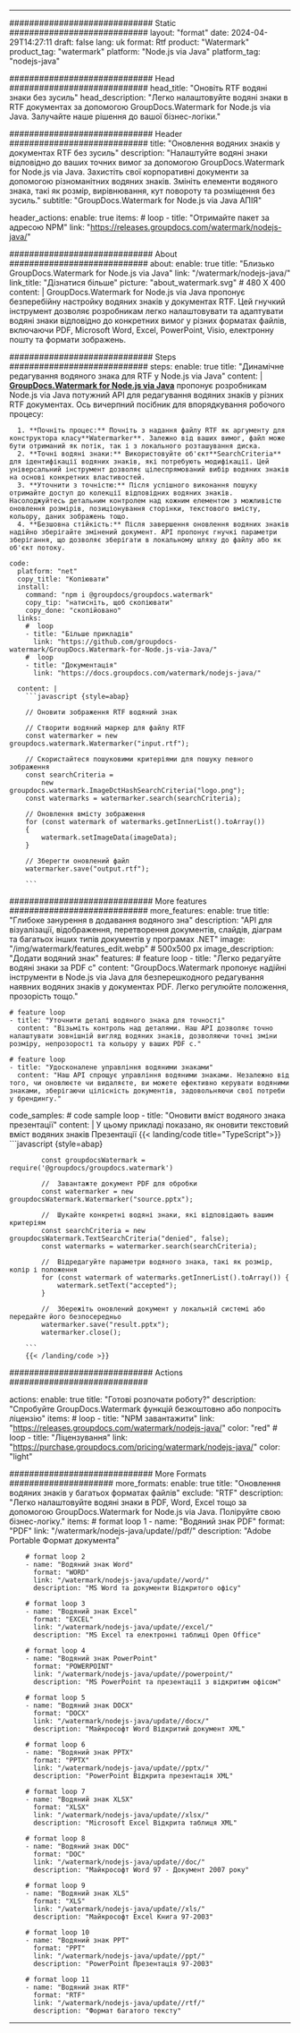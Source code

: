 
---
############################# Static ############################
layout: "format"
date:  2024-04-29T14:27:11
draft: false
lang: uk
format: Rtf
product: "Watermark"
product_tag: "watermark"
platform: "Node.js via Java"
platform_tag: "nodejs-java"

############################# Head ############################
head_title: "Оновіть RTF водяні знаки без зусиль"
head_description: "Легко налаштовуйте водяні знаки в RTF документах за допомогою GroupDocs.Watermark for Node.js via Java. Залучайте наше рішення до вашої бізнес-логіки."

############################# Header ############################
title: "Оновлення водяних знаків у документах RTF без зусиль" 
description: "Налаштуйте водяні знаки відповідно до ваших точних вимог за допомогою GroupDocs.Watermark for Node.js via Java. Захистіть свої корпоративні документи за допомогою різноманітних водяних знаків. Змініть елементи водяного знака, такі як розмір, вирівнювання, кут повороту та розміщення без зусиль."
subtitle: "GroupDocs.Watermark for Node.js via Java АПІЯ" 

header_actions:
  enable: true
  items:
    #  loop
    - title: "Отримайте пакет за адресою NPM"
      link: "https://releases.groupdocs.com/watermark/nodejs-java/"
      
############################# About ############################
about:
    enable: true
    title: "Близько GroupDocs.Watermark for Node.js via Java"
    link: "/watermark/nodejs-java/"
    link_title: "Дізнатися більше"
    picture: "about_watermark.svg" # 480 X 400
    content: |
       GroupDocs.Watermark for Node.js via Java пропонує безперебійну настройку водяних знаків у документах RTF. Цей гнучкий інструмент дозволяє розробникам легко налаштовувати та адаптувати водяні знаки відповідно до конкретних вимог у різних форматах файлів, включаючи PDF, Microsoft Word, Excel, PowerPoint, Visio, електронну пошту та формати зображень.

############################# Steps ############################
steps:
    enable: true
    title: "Динамічне редагування водяного знака для RTF у Node.js via Java"
    content: |
      **[GroupDocs.Watermark for Node.js via Java](https://products.groupdocs.com/watermark/nodejs-java/)** пропонує розробникам Node.js via Java потужний API для редагування водяних знаків у різних RTF документах. Ось вичерпний посібник для впорядкування робочого процесу:
      
      1. **Почніть процес:** Почніть з надання файлу RTF як аргументу для конструктора класу**Watermarker**. Залежно від ваших вимог, файл може бути отриманий як потік, так і з локального розташування диска.
      2. **Точні водяні знаки:** Використовуйте об'єкт**SearchCriteria** для ідентифікації водяних знаків, які потребують модифікації. Цей універсальний інструмент дозволяє цілеспрямований вибір водяних знаків на основі конкретних властивостей.
      3. **Уточнити з точністю:** Після успішного виконання пошуку отримайте доступ до колекції відповідних водяних знаків. Насолоджуйтесь детальним контролем над кожним елементом з можливістю оновлення розмірів, позиціонування сторінки, текстового вмісту, кольору, даних зображень тощо.
      4. **Безшовна стійкість:** Після завершення оновлення водяних знаків надійно зберігайте змінений документ. API пропонує гнучкі параметри зберігання, що дозволяє зберігати в локальному шляху до файлу або як об'єкт потоку.
   
    code:
      platform: "net"
      copy_title: "Копіювати"
      install:
        command: "npm i @groupdocs/groupdocs.watermark"
        copy_tip: "натисніть, щоб скопіювати"
        copy_done: "скопійовано"
      links:
        #  loop
        - title: "Більше прикладів"
          link: "https://github.com/groupdocs-watermark/GroupDocs.Watermark-for-Node.js-via-Java/"
        #  loop
        - title: "Документація"
          link: "https://docs.groupdocs.com/watermark/nodejs-java/"
          
      content: |
        ```javascript {style=abap}

        // Оновити зображення RTF водяний знак

        // Створити водяний маркер для файлу RTF
        const watermarker = new groupdocs.watermark.Watermarker("input.rtf");

        // Скористайтеся пошуковими критеріями для пошуку певного зображення
        const searchCriteria = 
            new groupdocs.watermark.ImageDctHashSearchCriteria("logo.png");
        const watermarks = watermarker.search(searchCriteria);
        
        // Оновлення вмісту зображення
        for (const watermark of watermarks.getInnerList().toArray())
        {
            watermark.setImageData(imageData);
        }

        // Зберегти оновлений файл
        watermarker.save("output.rtf");
        
        ```            

############################# More features ############################
more_features:
  enable: true
  title: "Глибоке занурення в додавання водяного зна"
  description: "API для візуалізації, відображення, перетворення документів, слайдів, діаграм та багатьох інших типів документів у програмах .NET"
  image: "/img/watermark/features_edit.webp" # 500x500 px
  image_description: "Додати водяний знак"
  features:
    # feature loop
    - title: "Легко редагуйте водяні знаки за PDF с"
      content: "GroupDocs.Watermark пропонує надійні інструменти в Node.js via Java для безперешкодного редагування наявних водяних знаків у документах PDF. Легко регулюйте положення, прозорість тощо."

    # feature loop
    - title: "Уточнити деталі водяного знака для точності"
      content: "Візьміть контроль над деталями. Наш API дозволяє точно налаштувати зовнішній вигляд водяних знаків, дозволяючи точні зміни розміру, непрозорості та кольору у ваших PDF с."

    # feature loop
    - title: "Удосконалене управління водяними знаками"
      content: "Наш API спрощує управління водяними знаками. Незалежно від того, чи оновлюєте чи видаляєте, ви можете ефективно керувати водяними знаками, зберігаючи цілісність документів, задовольняючи свої потреби у брендингу."
      
  code_samples:
    # code sample loop
    - title: "Оновити вміст водяного знака презентації"
      content: |
        У цьому прикладі показано, як оновити текстовий вміст водяних знаків Презентації
        {{< landing/code title="TypeScript">}}
        ```javascript {style=abap}
        
            const groupdocsWatermark = require('@groupdocs/groupdocs.watermark')

            //  Завантажте документ PDF для обробки
            const watermarker = new groupdocsWatermark.Watermarker("source.pptx");

            //  Шукайте конкретні водяні знаки, які відповідають вашим критеріям
            const searchCriteria = new groupdocsWatermark.TextSearchCriteria("denied", false);
            const watermarks = watermarker.search(searchCriteria);
  
            //  Відредагуйте параметри водяного знака, такі як розмір, колір і положення
            for (const watermark of watermarks.getInnerList().toArray()) {
                watermark.setText("accepted");
            }

            //  Збережіть оновлений документ у локальній системі або передайте його безпосередньо
            watermarker.save("result.pptx");
            watermarker.close();

        ```
        {{< /landing/code >}}


############################# Actions ############################

actions:
  enable: true
  title: "Готові розпочати роботу?"
  description: "Спробуйте GroupDocs.Watermark функцій безкоштовно або попросіть ліцензію"
  items:
    #  loop
    - title: "NPM завантажити"
      link: "https://releases.groupdocs.com/watermark/nodejs-java/"
      color: "red"
        #  loop
    - title: "Ліцензування"
      link: "https://purchase.groupdocs.com/pricing/watermark/nodejs-java/"
      color: "light"


############################# More Formats #####################
more_formats:
    enable: true
    title: "Оновлення водяних знаків у багатьох форматах файлів"
    exclude: "RTF"
    description: "Легко налаштовуйте водяні знаки в PDF, Word, Excel тощо за допомогою GroupDocs.Watermark for Node.js via Java. Поліруйте свою бізнес-логіку."
    items: 
        # format loop 1
        - name: "Водяний знак PDF"
          format: "PDF"
          link: "/watermark/nodejs-java/update//pdf/"
          description: "Adobe Portable Формат документа"

        # format loop 2
        - name: "Водяний знак Word"
          format: "WORD"
          link: "/watermark/nodejs-java/update//word/"
          description: "MS Word та документи Відкритого офісу"
          
        # format loop 3
        - name: "Водяний знак Excel"
          format: "EXCEL"
          link: "/watermark/nodejs-java/update//excel/"
          description: "MS Excel та електронні таблиці Open Office"

        # format loop 4
        - name: "Водяний знак PowerPoint"
          format: "POWERPOINT"
          link: "/watermark/nodejs-java/update//powerpoint/"
          description: "MS PowerPoint та презентації з відкритим офісом"

        # format loop 5
        - name: "Водяний знак DOCX"
          format: "DOCX"
          link: "/watermark/nodejs-java/update//docx/"
          description: "Майкрософт Word Відкритий документ XML"
          
        # format loop 6
        - name: "Водяний знак PPTX"
          format: "PPTX"
          link: "/watermark/nodejs-java/update//pptx/"
          description: "PowerPoint Відкрита презентація XML"
          
        # format loop 7
        - name: "Водяний знак XLSX"
          format: "XLSX"
          link: "/watermark/nodejs-java/update//xlsx/"
          description: "Microsoft Excel Відкрита таблиця XML"

        # format loop 8
        - name: "Водяний знак DOC"
          format: "DOC"
          link: "/watermark/nodejs-java/update//doc/"
          description: "Майкрософт Word 97 - Документ 2007 року"

        # format loop 9
        - name: "Водяний знак XLS"
          format: "XLS"
          link: "/watermark/nodejs-java/update//xls/"
          description: "Майкрософт Excel Книга 97-2003"

        # format loop 10
        - name: "Водяний знак PPT"
          format: "PPT"
          link: "/watermark/nodejs-java/update//ppt/"
          description: "PowerPoint Презентація 97-2003"

        # format loop 11
        - name: "Водяний знак RTF"
          format: "RTF"
          link: "/watermark/nodejs-java/update//rtf/"
          description: "Формат багатого тексту"

---